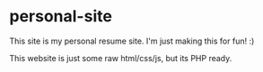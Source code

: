 # personal-site
This site is my personal resume site. I'm just making this for fun! :)

This website is just some raw html/css/js, but its PHP ready. 